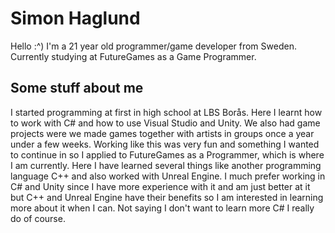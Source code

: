 # Simon Haglund

Hello :^)
I'm a 21 year old programmer/game developer from Sweden. Currently studying at FutureGames as a Game Programmer.

## Some stuff about me
I started programming at first in high school at LBS Borås. Here I learnt how to work with C# and how to use Visual Studio and Unity. We also had game projects were we made games together with artists in groups once a year under a few weeks. Working like this was very fun and something I wanted to continue in so I applied to FutureGames as a Programmer, which is where I am currently. Here I have learned several things like another programming language C++ and also worked with Unreal Engine. I much prefer working in C# and Unity since I have more experience with it and am just better at it but C++ and Unreal Engine have their benefits so I am interested in learning more about it when I can. Not saying I don't want to learn more C# I really do of course. 



